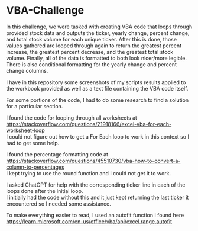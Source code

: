 # VBA-Challenge
In this challenge, we were tasked with creating VBA code that loops through provided stock data and outputs the ticker, yearly change, percent change, and total stock volume for each unique ticker. 
  After this is done, those values gathered are looped through again to return the greatest percent increase, the greatest percent decrease, and the greatest total stock volume.
  Finally, all of the data is formatted to both look nicer/more legible. There is also conditional formatting for the yearly change and percent change columns.
  
I have in this repository some screenshots of my scripts results applied to the workbook provided as well as a text file containing the VBA code itself.

For some portions of the code, I had to do some research to find a solution for a particular section.


  I found the code for looping through all worksheets at https://stackoverflow.com/questions/21918166/excel-vba-for-each-worksheet-loop<br>
  I could not figure out how to get a For Each loop to work in this context so I had to get some help.

  I found the percentage formatting code at https://stackoverflow.com/questions/45510730/vba-how-to-convert-a-column-to-percentages<br>
  I kept trying to use the round function and I could not get it to work.

  I asked ChatGPT for help with the corresponding ticker line in each of the loops done after the initial loop. <br>
  I initially had the code without this and it just kept returning the last ticker it encountered so I needed some assistance.

  To make everything easier to read, I used an autofit function I found here https://learn.microsoft.com/en-us/office/vba/api/excel.range.autofit

